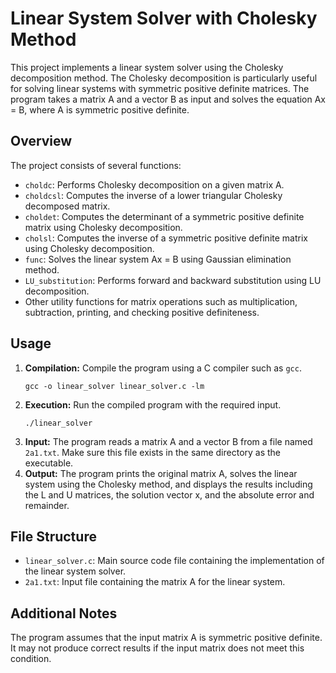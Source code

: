 <!DOCTYPE html>
<html lang="en">
<head>
<meta charset="UTF-8">
<meta name="viewport" content="width=device-width, initial-scale=1.0">
<title>Linear System Solver with Cholesky Method</title>
</head>
<body>

<h1>Linear System Solver with Cholesky Method</h1>

<p>This project implements a linear system solver using the Cholesky decomposition method. The Cholesky decomposition is particularly useful for solving linear systems with symmetric positive definite matrices. The program takes a matrix A and a vector B as input and solves the equation Ax = B, where A is symmetric positive definite.</p>

<h2>Overview</h2>

<p>The project consists of several functions:</p>

<ul>
  <li><code>choldc</code>: Performs Cholesky decomposition on a given matrix A.</li>
  <li><code>choldcsl</code>: Computes the inverse of a lower triangular Cholesky decomposed matrix.</li>
  <li><code>choldet</code>: Computes the determinant of a symmetric positive definite matrix using Cholesky decomposition.</li>
  <li><code>cholsl</code>: Computes the inverse of a symmetric positive definite matrix using Cholesky decomposition.</li>
  <li><code>func</code>: Solves the linear system Ax = B using Gaussian elimination method.</li>
  <li><code>LU_substitution</code>: Performs forward and backward substitution using LU decomposition.</li>
  <li>Other utility functions for matrix operations such as multiplication, subtraction, printing, and checking positive definiteness.</li>
</ul>

<h2>Usage</h2>

<ol>
  <li><strong>Compilation:</strong> Compile the program using a C compiler such as <code>gcc</code>.</li>
  
  <pre><code>gcc -o linear_solver linear_solver.c -lm</code></pre>

  <li><strong>Execution:</strong> Run the compiled program with the required input.</li>
  
  <pre><code>./linear_solver</code></pre>

  <li><strong>Input:</strong> The program reads a matrix A and a vector B from a file named <code>2a1.txt</code>. Make sure this file exists in the same directory as the executable.</li>

  <li><strong>Output:</strong> The program prints the original matrix A, solves the linear system using the Cholesky method, and displays the results including the L and U matrices, the solution vector x, and the absolute error and remainder.</li>
</ol>

<h2>File Structure</h2>

<ul>
  <li><code>linear_solver.c</code>: Main source code file containing the implementation of the linear system solver.</li>
  <li><code>2a1.txt</code>: Input file containing the matrix A for the linear system.</li>
</ul>

<h2>Additional Notes</h2>

<p>The program assumes that the input matrix A is symmetric positive definite. It may not produce correct results if the input matrix does not meet this condition.</p>

</body>
</html>
